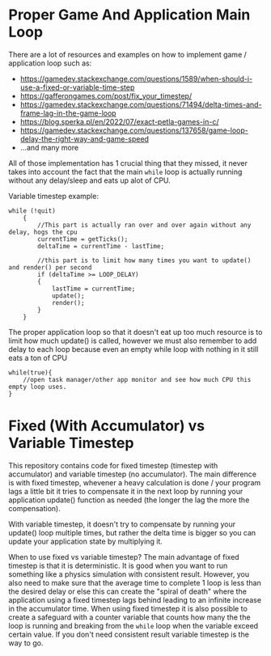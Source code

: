 # Proper Game And Application Main Loop

There are a lot of resources and examples on how to implement game / application loop such as:
+ https://gamedev.stackexchange.com/questions/1589/when-should-i-use-a-fixed-or-variable-time-step
+ https://gafferongames.com/post/fix_your_timestep/
+ https://gamedev.stackexchange.com/questions/71494/delta-times-and-frame-lag-in-the-game-loop
+ https://blog.sperka.pl/en/2022/07/exact-petla-games-in-c/
+ https://gamedev.stackexchange.com/questions/137658/game-loop-delay-the-right-way-and-game-speed
+ ...and many more

All of those implementation has 1 crucial thing that they missed, it never takes into account the fact that the main `while` loop is actually running without any delay/sleep and eats up alot of CPU.

Variable timestep example:
```
while (!quit)
    {
        //This part is actually ran over and over again without any delay, hogs the cpu
        currentTime = getTicks();
        deltaTime = currentTime - lastTime;
        
        //this part is to limit how many times you want to update() and render() per second
        if (deltaTime >= LOOP_DELAY)
        {
            lastTime = currentTime;
            update();
            render();
        }
    }

```

The proper application loop so that it doesn't eat up too much resource is to limit how much update() is called, however we must also remember to add delay to each loop because even an empty while loop with nothing in it still eats a ton of CPU
```
while(true){
    //open task manager/other app monitor and see how much CPU this empty loop uses.
}
```
# Fixed (With Accumulator) vs Variable Timestep
This repository contains code for fixed timestep (timestep with accumulator) and variable timestep (no accumulator). The main difference is with fixed timestep, whevener a heavy calculation is done / your program lags a little bit it tries to compensate it in the next loop by running your application update() function as needed (the longer the lag the more the compensation). 

With variable timestep, it doesn't try to compensate by running your update() loop multiple times, but rather the delta time is bigger so you can update your application state by multiplying it.

When to use fixed vs variable timestep?
The main advantage of fixed timestep is that it is deterministic. It is good when you want to run something like a physics simulation with consistent result. However, you also need to make sure that the average time to complete 1 loop is less than the desired delay or else this can create the "spiral of death" where the application using a fixed timestep lags behind leading to an infinite increase in the accumulator time. When using fixed timestep it is also possible to create a safeguard with a counter variable that counts how many the the loop is running and breaking from the `while` loop when the variable exceed certain value.
If you don't need consistent result variable timestep is the way to go.
